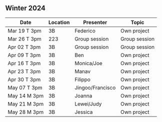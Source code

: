 ## Winter 2024

| Date            | Location   | Presenter                | Topic              |
|-----------------|------------|--------------------------|--------------------|
| Mar 19 T 3pm    | 3B         | Federico                 | Own project        |
| Mar 26 T 3pm    | 223        | Group session            | Group session      |
| Apr 02 T 3pm    | 3B         | Group session            | Group session      |
| Apr 09 T 3pm    | 3B         | Ben                      | Own project        |
| Apr 16 T 3pm    | 3B         | Monica/Joe               | Own project        |
| Apr 23 T 3pm    | 3B         | Manav                    | Own project        |
| Apr 30 T 3pm    | 3B         | Filippo                  | Own project        |
| May 07 T 3pm    | 3B         | Jingoo/Francisco         | Own project        |
| May 14 M 3pm    | 3B         | Joanna                   | Own project        |
| May 21 M 3pm    | 3B         | Lewei/Judy               | Own project        |
| May 28 M 3pm    | 3B         | Jessica                  | Own project        |

